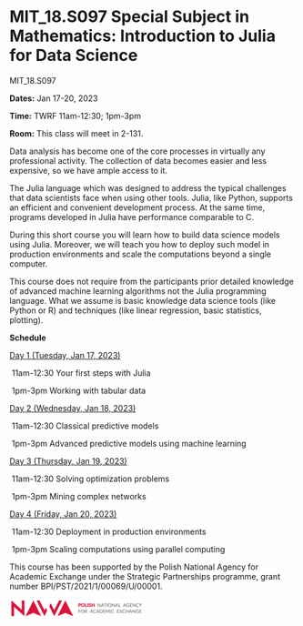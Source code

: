 # MIT_18.S097 Special Subject in Mathematics: Introduction to Julia for Data Science
MIT_18.S097

**Dates:** Jan 17-20, 2023

**Time:** TWRF 11am-12:30; 1pm-3pm

**Room:** This class will meet in 2-131.



Data analysis has become one of the core processes in virtually any professional activity. The collection of data becomes easier and less expensive, so we have ample access to it.

The Julia language which was designed to address the typical challenges that data scientists face when using other tools. Julia, like Python, supports an efficient and convenient development process. At the same time, programs developed in Julia have performance comparable to C.

During this short course you will learn how to build data science models using Julia. Moreover, we will teach you how to deploy such model in production environments and scale the computations beyond a single computer.

This course does not require from the participants prior detailed knowledge of advanced machine learning algorithms not the Julia programming language. What we assume is basic knowledge data science tools (like Python or R) and techniques (like linear regression, basic statistics, plotting).



**Schedule** 

<u>Day 1 (Tuesday, Jan 17, 2023)</u> 

​	11am-12:30 	Your first steps with Julia 

​	1pm-3pm 		Working with tabular data 

<u>Day 2 (Wednesday, Jan 18, 2023)</u> 

​	11am-12:30 	Classical predictive models 

​	1pm-3pm 		Advanced predictive models using machine learning 

<u>Day 3 (Thursday, Jan 19, 2023)</u> 

​	11am-12:30 	Solving optimization problems 

​	1pm-3pm 		Mining complex networks 

<u>Day 4 (Friday, Jan 20, 2023)</u>

​	11am-12:30 	Deployment in production environments

​	1pm-3pm 		Scaling computations using parallel computing 



This course has been supported by the Polish  National Agency for Academic Exchange under  the Strategic Partnerships programme, grant  number BPI/PST/2021/1/00069/U/00001. 



![img](nawalogo.png)
